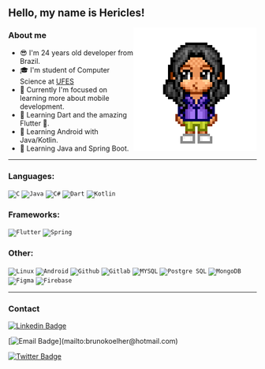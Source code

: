 ## Hello, my name is Hericles!

<img align=right alt="Pixel Art Avatar" src="./avatar.png">

### About me

<ul>
    <li>😎 I'm 24 years old developer from Brazil.</li>
    <li>🎓 I'm student of Computer Science at <a href="https://www.ufes.br/">UFES</a></li>
    <li>📱 Currently I'm focused on learning more about mobile development.</li>
    <li>📝 Learning Dart and the amazing Flutter 💜.</li>
    <li>📝 Learning Android with Java/Kotlin.</li>
    <li>📝 Learning Java and Spring Boot.</li>
<!--     <li>📝 Interested in Typescript and Javascript.</li> -->
<!--     <li>⚛️ Interested in React Native.</li> -->
</ul>

---

### Languages:

<code><img src="https://cdn.jsdelivr.net/gh/devicons/devicon/icons/c/c-original.svg"  width="40px" title="C"/></code>
<code><img src="https://cdn.jsdelivr.net/gh/devicons/devicon/icons/java/java-original.svg" width="40px" title="Java"/></code>
<code><img src="https://cdn.jsdelivr.net/gh/devicons/devicon/icons/csharp/csharp-original.svg" width="40px" title="C#"/></code>
<code><img src="https://cdn.jsdelivr.net/gh/devicons/devicon/icons/dart/dart-original.svg" width="40px" title="Dart"/></code>
<code><img src="https://cdn.jsdelivr.net/gh/devicons/devicon/icons/kotlin/kotlin-original.svg" width="40px" title="Kotlin"/></code>
<!-- Tenho muito pouco conhecimento nas linguagens comentadas, por isso optei por deixa-las assim -->
<!-- <code><img src="https://cdn.jsdelivr.net/gh/devicons/devicon/icons/html5/html5-original.svg" width="40px" title="Html"/></code> -->
<!-- <code><img src="https://cdn.jsdelivr.net/gh/devicons/devicon/icons/css3/css3-original.svg" width="40px" title="Css"/></code> -->
<!-- <code><img src="https://cdn.jsdelivr.net/gh/devicons/devicon/icons/javascript/javascript-original.svg" width="40px" title="Javascript"/></code> -->
<!-- <code><img src="https://cdn.jsdelivr.net/gh/devicons/devicon/icons/typescript/typescript-original.svg" width="40px" title="Typescript"/></code> -->

### Frameworks:

<!-- <code><img src="https://cdn.jsdelivr.net/gh/devicons/devicon/icons/bootstrap/bootstrap-original.svg" width="40px" title="Bootstrap"/></code> -->
<code><img src="https://cdn.jsdelivr.net/gh/devicons/devicon/icons/flutter/flutter-original.svg" width="40px" title="Flutter"/></code>
<code><img src="https://cdn.jsdelivr.net/gh/devicons/devicon/icons/spring/spring-original.svg" width="40px" title="Spring"/></code>

### Other:

<code><img src="https://cdn.jsdelivr.net/gh/devicons/devicon/icons/linux/linux-original.svg"  width="40px" title="Linux"/></code>
<code><img src="https://cdn.jsdelivr.net/gh/devicons/devicon/icons/android/android-original-wordmark.svg" width="40px" title="Android"/></code>
<code><img src="https://cdn.jsdelivr.net/gh/devicons/devicon/icons/github/github-original.svg"  width="40px" title="Github"/></code>
<code><img src="https://cdn.jsdelivr.net/gh/devicons/devicon/icons/gitlab/gitlab-original.svg"  width="40px" title="Gitlab"/></code>
<code><img src="https://cdn.jsdelivr.net/gh/devicons/devicon/icons/mysql/mysql-original.svg"  width="40px" title="MYSQL"/></code>
<code><img src="https://cdn.jsdelivr.net/gh/devicons/devicon/icons/postgresql/postgresql-original.svg"  width="40px" title="Postgre SQL"/></code>
<code><img src="https://cdn.jsdelivr.net/gh/devicons/devicon/icons/mongodb/mongodb-original.svg" width="40px" title="MongoDB"/></code>
<code><img src="https://cdn.jsdelivr.net/gh/devicons/devicon/icons/figma/figma-original.svg"  width="40px" title="Figma"/></code>
<code><img src="https://cdn.jsdelivr.net/gh/devicons/devicon/icons/firebase/firebase-plain.svg"  width="40px" title="Firebase"/></code>

---
    
### Contact

[![Linkedin Badge](https://img.shields.io/badge/-Hericles%20Koelher-yellow?style=social&logo=linkedin&logoColor=0A66C2&link=https://www.linkedin.com/in/hericles-bruno-quaresma-koelher-9a2021209)](https://www.linkedin.com/in/hericles-bruno-quaresma-koelher-9a2021209)

[![Email Badge](https://img.shields.io/badge/-brunokoelher@hotmail.com-yellow?style=social&logo=microsoftoutlook&logoColor=0078D4&link="mailto:brunokoelher@hotmail.com")](mailto:brunokoelher@hotmail.com)

[![Twitter Badge](https://img.shields.io/badge/-@HericlesKoelher-grey?style=social&logo=twitter&logoColor=1DA1F2&link=https://twitter.com/HericlesKoelher)](https://twitter.com/HericlesKoelher)
